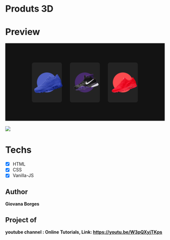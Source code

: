 # Produts 3D

# Preview 
<img src="img_shoes.png" alt="image_snakers">

![](preview.gif)

# Techs
* [x] HTML
* [x] CSS
* [x] Vanilla-JS

## Author 
 **Giovana Borges**

## Project of 
 **youtube channel : Online Tutorials, Link: https://youtu.be/W3pQXyjTKps**
